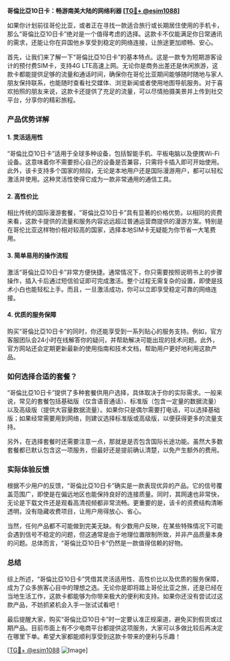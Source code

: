 **哥倫比亞10日卡：畅游南美大陆的网络利器 [[TG💪+ @esim1088](https://t.me/s/esim1088)]**

如果你计划前往哥伦比亚，或者正在寻找一款适合旅行或长期居住使用的手机卡，那么“哥倫比亞10日卡”绝对是一个值得考虑的选择。这款卡不仅能满足你日常通讯的需求，还能让你在异国他乡享受到稳定的网络连接，让旅途更加顺畅、安心。

首先，让我们来了解一下“哥倫比亞10日卡”的基本特点。这是一款专为短期游客设计的预付费SIM卡，支持4G LTE高速上网。无论你是商务出差还是休闲旅游，这款卡都能提供足够的流量和通话时间，确保你在哥伦比亚期间能够随时随地与家人朋友保持联系，也能随时查看社交媒体、浏览新闻或者使用地图导航服务。对于喜欢拍照的朋友来说，这款卡还提供了充足的流量，可以尽情拍摄美景并上传到社交平台，分享你的精彩旅程。

### 产品优势详解

#### 1. **灵活适用性**
“哥倫比亞10日卡”适用于全球多种设备，包括智能手机、平板电脑以及便携Wi-Fi设备。这意味着你不需要担心自己的设备是否兼容，只需将卡插入即可开始使用。此外，该卡支持多个国家的频段，无论是本地用户还是国际漫游用户，都可以轻松激活并使用。这种灵活性使得它成为一款非常通用的通信工具。

#### 2. **高性价比**
相比传统的国际漫游套餐，“哥倫比亞10日卡”具有显著的价格优势。以相同的资费来看，这款卡提供的流量和服务内容远远超过普通运营商提供的漫游方案。特别是在哥伦比亚这样物价相对较高的国家，选择本地SIM卡无疑能为你节省一大笔费用。

#### 3. **简单易用的操作流程**
激活“哥倫比亞10日卡”非常方便快捷。通常情况下，你只需要按照说明书上的步骤操作，插入卡后通过短信验证即可完成激活。整个过程无需复杂的设置，即使是技术小白也能轻松上手。而且，一旦激活成功，你可以立即享受稳定可靠的网络连接。

#### 4. **优质的服务保障**
购买“哥倫比亞10日卡”的同时，你还能享受到一系列贴心的服务支持。例如，官方客服团队会24小时在线解答你的疑问，并帮助解决可能出现的技术问题。此外，官方网站还会定期更新最新的使用指南和技术文档，帮助用户更好地利用这款产品。

### 如何选择合适的套餐？

“哥倫比亞10日卡”提供了多种套餐供用户选择，具体取决于你的实际需求。一般来说，常见的套餐包括基础版（仅含语音通话）、标准版（包含一定量的数据流量）以及高级版（提供大容量数据流量）。如果你只是偶尔需要打电话，可以选择基础版；如果经常需要用到网络，则建议选择标准版或高级版，以便获得更多的流量支持。

另外，在选择套餐时还需要注意一点，那就是是否包含国际长途功能。虽然大多数套餐都已默认包含这一项服务，但最好还是提前确认清楚，以免产生额外的费用。

### 实际体验反馈

根据不少用户的反馈，“哥倫比亞10日卡”确实是一款表现优异的产品。它的信号覆盖范围广，即使是在偏远地区也能保持良好的连接质量。同时，其网速也非常快，无论是下载文件还是观看高清视频都非常流畅。更重要的是，该卡的资费结构清晰透明，没有隐藏收费项目，让用户用得放心、省心。

当然，任何产品都不可能做到完美无缺。有少数用户反映，在某些特殊情况下可能会遇到信号不稳定的问题，但这通常是由于地理位置限制所致，并非产品质量本身的问题。总体而言，“哥倫比亞10日卡”仍然是一款值得信赖的好物。

### 总结

综上所述，“哥倫比亞10日卡”凭借其灵活适用性、高性价比以及优质的服务保障，成为了众多旅客心目中的理想之选。无论你是即将踏上哥伦比亚之旅，还是已经在当地生活工作，这款卡都能够为你带来极大的便利和支持。如果你还没有尝试过这款产品，不妨抓紧机会入手一张试试看吧！

最后提醒大家，购买“哥倫比亞10日卡”时一定要认准正规渠道，避免买到假货或过期产品。目前市面上有不少电商平台都提供这项服务，大家可以多做比较后再决定在哪里下单。希望大家都能顺利享受到这款卡带来的便利与乐趣！

[[TG💪+ @esim1088](https://t.me/s/esim1088) ![Image](https://i.postimg.cc/4NQfJmqS/Snipaste-2025-05-13-00-14-12.png)]
